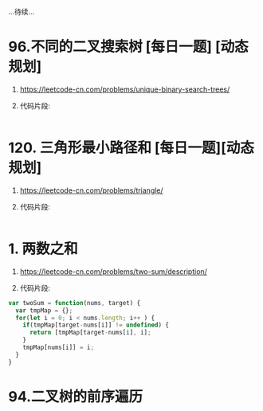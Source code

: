 ...待续...
# 96.不同的二叉搜索树 [每日一题] [动态规划]
1. https://leetcode-cn.com/problems/unique-binary-search-trees/

2. 代码片段:

```jsx

```

# 120. 三角形最小路径和 [每日一题][动态规划]
1. https://leetcode-cn.com/problems/triangle/

2. 代码片段:

```jsx

``` 

# 1. 两数之和
1. https://leetcode-cn.com/problems/two-sum/description/

2. 代码片段: 
```js
var twoSum = function(nums, target) {
  var tmpMap = {};
  for(let i = 0; i < nums.length; i++ ) {
    if(tmpMap[target-nums[i]] != undefined) {
      return [tmpMap[target-nums[i], i];
    }
    tmpMap[nums[i]] = i;
  }
}

```


# 94.二叉树的前序遍历
